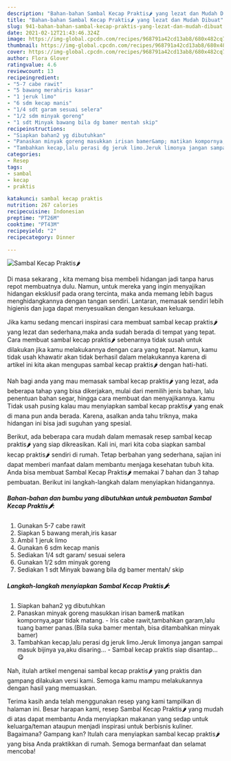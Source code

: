 ```yaml
---
description: "Bahan-bahan Sambal Kecap Praktis🌶 yang lezat dan Mudah Dibuat"
title: "Bahan-bahan Sambal Kecap Praktis🌶 yang lezat dan Mudah Dibuat"
slug: 941-bahan-bahan-sambal-kecap-praktis-yang-lezat-dan-mudah-dibuat
date: 2021-02-12T21:43:46.324Z
image: https://img-global.cpcdn.com/recipes/968791a42cd13ab8/680x482cq70/sambal-kecap-praktis🌶-foto-resep-utama.jpg
thumbnail: https://img-global.cpcdn.com/recipes/968791a42cd13ab8/680x482cq70/sambal-kecap-praktis🌶-foto-resep-utama.jpg
cover: https://img-global.cpcdn.com/recipes/968791a42cd13ab8/680x482cq70/sambal-kecap-praktis🌶-foto-resep-utama.jpg
author: Flora Glover
ratingvalue: 4.6
reviewcount: 13
recipeingredient:
- "5-7 cabe rawit"
- "5 bawang merahiris kasar"
- "1 jeruk limo"
- "6 sdm kecap manis"
- "1/4 sdt garam sesuai selera"
- "1/2 sdm minyak goreng"
- "1 sdt Minyak bawang bila dg bamer mentah skip"
recipeinstructions:
- "Siapkan bahan2 yg dibutuhkan"
- "Panaskan minyak goreng masukkan irisan bamer&amp; matikan kompornya,agar tidak matang. Iris cabe rawit,tambahkan garam,lalu tuang bamer panas.(Bila suka bamer mentah, bisa ditambahkan minyak bamer)"
- "Tambahkan kecap,lalu perasi dg jeruk limo.Jeruk limonya jangan sampai masuk bijinya ya,aku disaring... Sambal kecap praktis siap disantap...😋"
categories:
- Resep
tags:
- sambal
- kecap
- praktis

katakunci: sambal kecap praktis 
nutrition: 267 calories
recipecuisine: Indonesian
preptime: "PT26M"
cooktime: "PT43M"
recipeyield: "2"
recipecategory: Dinner

---
```



![Sambal Kecap Praktis🌶](https://img-global.cpcdn.com/recipes/968791a42cd13ab8/680x482cq70/sambal-kecap-praktis🌶-foto-resep-utama.jpg)

Di masa  sekarang , kita memang bisa membeli hidangan jadi tanpa harus repot membuatnya dulu. Namun, untuk mereka yang ingin menyajikan hidangan eksklusif pada orang tercinta, maka anda memang lebih bagus menghidangkannya dengan tangan sendiri. Lantaran, memasak sendiri lebih higienis dan juga dapat menyesuaikan dengan kesukaan keluarga.

Jika kamu sedang mencari inspirasi cara membuat sambal kecap praktis🌶 yang lezat dan sederhana,maka anda sudah berada di tempat yang tepat. Cara membuat sambal kecap praktis🌶  sebenarnya tidak susah untuk dilakukan jika kamu melakukannya dengan cara yang tepat. Namun, kamu tidak usah khawatir akan tidak berhasil dalam melakukannya 
karena di artikel ini kita akan mengupas sambal kecap praktis🌶 dengan hati-hati.  



Nah bagi anda yang mau memasak sambal kecap praktis🌶 yang lezat, ada beberapa tahap yang bisa dikerjakan, mulai dari memilih jenis bahan, lalu penentuan bahan segar, hingga cara membuat dan menyajikannya. kamu Tidak usah pusing kalau mau menyiapkan sambal kecap praktis🌶 yang enak di mana pun anda berada. Karena, asalkan anda  tahu triknya, maka hidangan ini bisa jadi suguhan yang spesial.

Berikut, ada beberapa cara mudah dalam memasak resep sambal kecap praktis🌶 yang siap dikreasikan. Kali ini, mari kita coba siapkan sambal kecap praktis🌶 sendiri di rumah. Tetap berbahan yang sederhana, sajian ini dapat memberi manfaat dalam membantu menjaga kesehatan tubuh kita. Anda bisa membuat Sambal Kecap Praktis🌶 memakai 7 bahan dan 3 tahap pembuatan. Berikut ini langkah-langkah dalam menyiapkan hidangannya.

<!--inarticleads1-->

##### Bahan-bahan dan bumbu yang dibutuhkan untuk pembuatan Sambal Kecap Praktis🌶:

1. Gunakan 5-7 cabe rawit
1. Siapkan 5 bawang merah,iris kasar
1. Ambil 1 jeruk limo
1. Gunakan 6 sdm kecap manis
1. Sediakan 1/4 sdt garam/ sesuai selera
1. Gunakan 1/2 sdm minyak goreng
1. Sediakan 1 sdt Minyak bawang bila dg bamer mentah/ skip




<!--inarticleads2-->

##### Langkah-langkah menyiapkan Sambal Kecap Praktis🌶:

1. Siapkan bahan2 yg dibutuhkan
1. Panaskan minyak goreng masukkan irisan bamer&amp; matikan kompornya,agar tidak matang. - Iris cabe rawit,tambahkan garam,lalu tuang bamer panas.(Bila suka bamer mentah, bisa ditambahkan minyak bamer)
1. Tambahkan kecap,lalu perasi dg jeruk limo.Jeruk limonya jangan sampai masuk bijinya ya,aku disaring... - Sambal kecap praktis siap disantap...😋




Nah, itulah artikel mengenai  sambal kecap praktis🌶  yang praktis dan gampang dilakukan versi kami. Semoga kamu mampu melakukannya dengan hasil yang memuaskan. 

Terima kasih anda telah menggunakan resep yang kami tampilkan di halaman ini. Besar harapan kami, resep  Sambal Kecap Praktis🌶 yang mudah di atas dapat membantu Anda menyiapkan makanan yang sedap untuk keluarga/teman ataupun menjadi inspirasi untuk berbisnis kuliner. Bagaimana? Gampang kan? Itulah cara menyiapkan sambal kecap praktis🌶 yang bisa Anda praktikkan di rumah. Semoga bermanfaat dan selamat mencoba!

